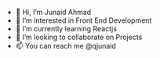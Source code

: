 - 👋 Hi, I’m Junaid Ahmad
- 👀 I’m interested in Front End Development
- 🌱 I’m currently learning Reactjs
- 💞️ I’m looking to collaborate on Projects
- 📫 You can reach me @qjunaid

<!---
qjunaid/qjunaid is a ✨ special ✨ repository because its `README.md` (this file) appears on your GitHub profile.
You can click the Preview link to take a look at your changes.
--->
